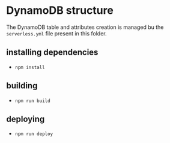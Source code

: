 # DynamoDB structure

The DynamoDB table and attributes creation is managed bu the `serverless.yml` file present in this folder.

## installing dependencies

- `npm install`

## building

- `npm run build`

## deploying

- `npm run deploy`
